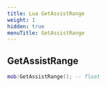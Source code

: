 ```yaml
---
title: Lua GetAssistRange
weight: 1
hidden: true
menuTitle: GetAssistRange
---
```

## GetAssistRange
```lua
mob:GetAssistRange(); -- float
```